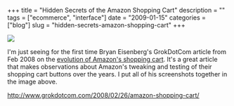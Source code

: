 +++
title = "Hidden Secrets of the Amazon Shopping Cart"
description = ""
tags = ["ecommerce", "interface"]
date = "2009-01-15"
categories = ["blog"]
slug = "hidden-secrets-amazon-shopping-cart"
+++



  <div class="notebook-screenshot"><a href="http://www.grokdotcom.com/2008/02/26/amazon-shopping-cart/"><img src="/media/notebook/amazon-cart-evolution.jpg" class="notebook-image" /></a></div><p>I'm just seeing for the first time Bryan Eisenberg's GrokDotCom article from Feb 2008 on the <a href="http://www.grokdotcom.com/2008/02/26/amazon-shopping-cart/">evolution of Amazon's shopping cart</a>. It's a great article that makes observations about Amazon's tweaking and testing of their shopping cart buttons over the years. I put all of his screenshots together in the image above.</p>
    
  <a href="http://www.grokdotcom.com/2008/02/26/amazon-shopping-cart/">http://www.grokdotcom.com/2008/02/26/amazon-shopping-cart/</a>
